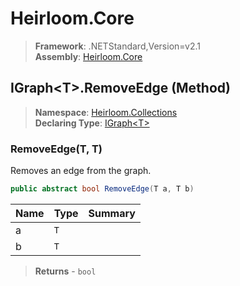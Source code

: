 # Heirloom.Core

> **Framework**: .NETStandard,Version=v2.1  
> **Assembly**: [Heirloom.Core][0]

## IGraph\<T>.RemoveEdge (Method)

> **Namespace**: [Heirloom.Collections][0]  
> **Declaring Type**: [IGraph\<T>][1]

### RemoveEdge(T, T)

Removes an edge from the graph.

```cs
public abstract bool RemoveEdge(T a, T b)
```

| Name | Type | Summary |
|------|------|---------|
| a    | `T`  |         |
| b    | `T`  |         |

> **Returns** - `bool`

[0]: ../../../Heirloom.Core.md
[1]: ../IGraph[T].md
